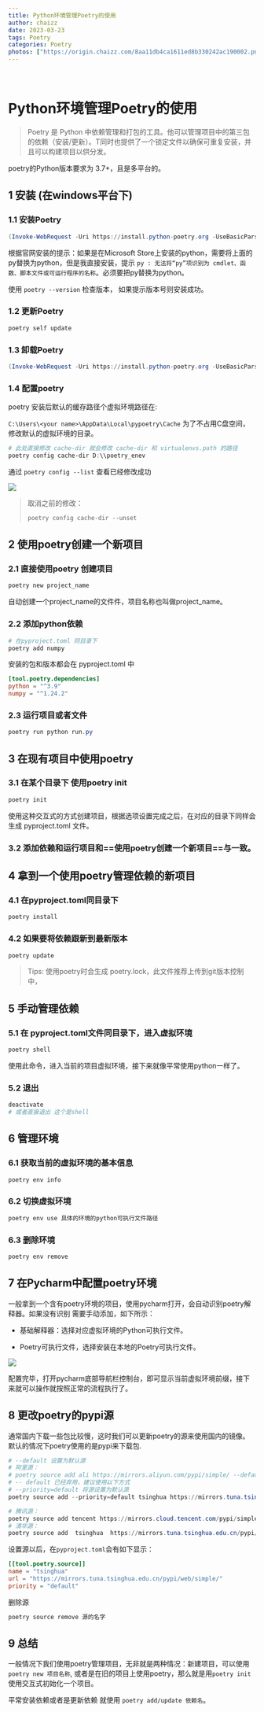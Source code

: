 ```yaml
---
title: Python环境管理Poetry的使用
author: chaizz
date: 2023-03-23
tags: Poetry
categories: Poetry
photos: ["https://origin.chaizz.com/8aa11db4ca1611ed8b330242ac190002.png"]
---
```


​    

<!--more-->

# Python环境管理Poetry的使用

>Poetry 是 Python 中依赖管理和打包的工具。他可以管理项目中的第三包的依赖（安装/更新）。T同时也提供了一个锁定文件以确保可重复安装，并且可以构建项目以供分发。

poetry的Python版本要求为 3.7+，且是多平台的。

## 1 安装 (在windows平台下)

### 1.1 安装Poetry 

```powershell
(Invoke-WebRequest -Uri https://install.python-poetry.org -UseBasicParsing).Content | python -
```

根据官网安装的提示：如果是在Microsoft Store上安装的python，需要将上面的py替换为python，但是我直接安装，提示 `py : 无法将“py”项识别为 cmdlet、函数、脚本文件或可运行程序的名称`。必须要把py替换为python。

使用 `poetry --version` 检查版本， 如果提示版本号则安装成功。

### 1.2 更新Poetry

```powershell
poetry self update
```

### 1.3 卸载Poetry 

```powershell
(Invoke-WebRequest -Uri https://install.python-poetry.org -UseBasicParsing).Content | python - --uninstall
```

### 1.4 配置poetry

poetry 安装后默认的缓存路径个虚拟环境路径在:

`C:\Users\<your name>\AppData\Local\pypoetry\Cache` 为了不占用C盘空间，修改默认的虚拟环境的目录。

```powershell
# 此处直接修改 cache-dir 就会修改 cache-dir 和 virtualenvs.path 的路径
poetry config cache-dir D:\\poetry_enev 
```

通过 `poetry config --list` 查看已经修改成功

![](https://origin.chaizz.com/33b9dcacca2011ed8b330242ac190002.png)

> 取消之前的修改：
>
> ```powershell
> poetry config cache-dir --unset
> ```





## 2 使用poetry创建一个新项目

### 2.1 直接使用poetry 创建项目 

```powershell
poetry new project_name 
```

自动创建一个project_name的文件件，项目名称也叫做project_name。

### 2.2 添加python依赖

```powershell
# 在pyproject.toml 同目录下
poetry add numpy 
```

安装的包和版本都会在  pyproject.toml 中

```toml
[tool.poetry.dependencies]
python = "^3.9"
numpy = "^1.24.2"
```

### 2.3 运行项目或者文件

```powershell
poetry run python run.py 
```



## 3 在现有项目中使用poetry

### 3.1 在某个目录下 使用poetry init

```powershell
poetry init
```

使用这种交互式的方式创建项目，根据选项设置完成之后，在对应的目录下同样会生成 pyproject.toml 文件。

### 3.2 添加依赖和运行项目和==使用poetry创建一个新项目==与一致。



## 4 拿到一个使用poetry管理依赖的新项目

### 4.1 在pyproject.toml同目录下

```powershell
poetry install
```

### 4.2 如果要将依赖跟新到最新版本

```powershell
poetry update
```



> Tips: 使用poetry时会生成 poetry.lock，此文件推荐上传到git版本控制中，

 

## 5 手动管理依赖

### 5.1 在 pyproject.toml文件同目录下，进入虚拟环境

```powershell
poetry shell
```

使用此命令，进入当前的项目虚拟环境，接下来就像平常使用python一样了。

### 5.2 退出

```powershell
deactivate 
# 或者直接退出 这个是shell
```



## 6 管理环境

### 6.1 获取当前的虚拟环境的基本信息

```powershell
poetry env info
```

### 6.2 切换虚拟环境

```powershell
poetry env use 具体的环境的python可执行文件路径
```

### 6.3 删除环境

```powershell
poetry env remove 
```





## 7 在Pycharm中配置poetry环境

一般拿到一个含有poetry环境的项目，使用pycharm打开，会自动识别poetry解释器。如果没有识别 需要手动添加，如下所示：

- 基础解释器：选择对应虚拟环境的Python可执行文件。

- Poetry可执行文件，选择安装在本地的Poetry可执行文件。

![](https://origin.chaizz.com/tc/image-20230327103659866.png)

配置完毕，打开pycharm底部导航栏控制台，即可显示当前虚拟环境前缀，接下来就可以操作就按照正常的流程执行了。



## 8 更改poetry的pypi源 

通常国内下载一些包比较慢，这时我们可以更新poetry的源来使用国内的镜像。默认的情况下poetry使用的是pypi来下载包.

```powershell
# --default 设置为默认源
# 阿里源：
# poetry source add ali https://mirrors.aliyun.com/pypi/simple/ --default
# -- default 已经弃用，建议使用以下方式
# --priority=default 将源设置为默认源
poetry source add --priority=default tsinghua https://mirrors.tuna.tsinghua.edu.cn/pypi/web/simple/

# 腾讯源：
poetry source add tencent https://mirrors.cloud.tencent.com/pypi/simple/ 
# 清华源：
poetry source add  tsinghua  https://mirrors.tuna.tsinghua.edu.cn/pypi/web/simple/
```

设置源以后，在`pyproject.toml`会有如下显示：

```toml
[[tool.poetry.source]]
name = "tsinghua"
url = "https://mirrors.tuna.tsinghua.edu.cn/pypi/web/simple/"
priority = "default"
```

删除源

```powershell
poetry source remove 源的名字
```



## 9 总结

一般情况下我们使用poetry管理项目，无非就是两种情况：新建项目，可以使用`poetry new 项目名称`, 或者是在旧的项目上使用poetry，那么就是用`poetry init ` 使用交互式初始化一个项目。

平常安装依赖或者是更新依赖 就使用 `poetry add/update 依赖名`。
